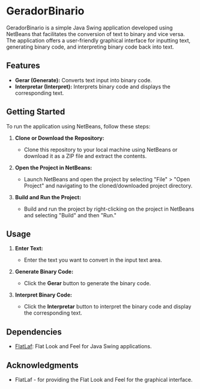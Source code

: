 # GeradorBinario

GeradorBinario is a simple Java Swing application developed using NetBeans that facilitates the conversion of text to binary and vice versa. The application offers a user-friendly graphical interface for inputting text, generating binary code, and interpreting binary code back into text.

## Features

- **Gerar (Generate):** Converts text input into binary code.
- **Interpretar (Interpret):** Interprets binary code and displays the corresponding text.

## Getting Started

To run the application using NetBeans, follow these steps:

1. **Clone or Download the Repository:**
   - Clone this repository to your local machine using NetBeans or download it as a ZIP file and extract the contents.

2. **Open the Project in NetBeans:**
   - Launch NetBeans and open the project by selecting "File" > "Open Project" and navigating to the cloned/downloaded project directory.

3. **Build and Run the Project:**
   - Build and run the project by right-clicking on the project in NetBeans and selecting "Build" and then "Run."

## Usage

1. **Enter Text:**
   - Enter the text you want to convert in the input text area.

2. **Generate Binary Code:**
   - Click the **Gerar** button to generate the binary code.

3. **Interpret Binary Code:**
   - Click the **Interpretar** button to interpret the binary code and display the corresponding text.

## Dependencies

- [FlatLaf](https://www.formdev.com/flatlaf/): Flat Look and Feel for Java Swing applications.

## Acknowledgments

- FlatLaf - for providing the Flat Look and Feel for the graphical interface.
